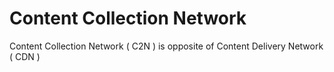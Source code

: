# Content Collection Network
Content Collection Network ( C2N ) is opposite of Content Delivery Network ( CDN )

